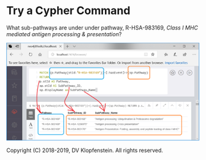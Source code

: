 # Try a Cypher Command
What sub-pathways are under under pathway, R-HSA-983169, _Class I MHC mediated antigen processing & presentation_?

![sub-pathway](images/neo4j_pwy_subpwy.png)


Copyright (C) 2018-2019, DV Klopfenstein. All rights reserved.
